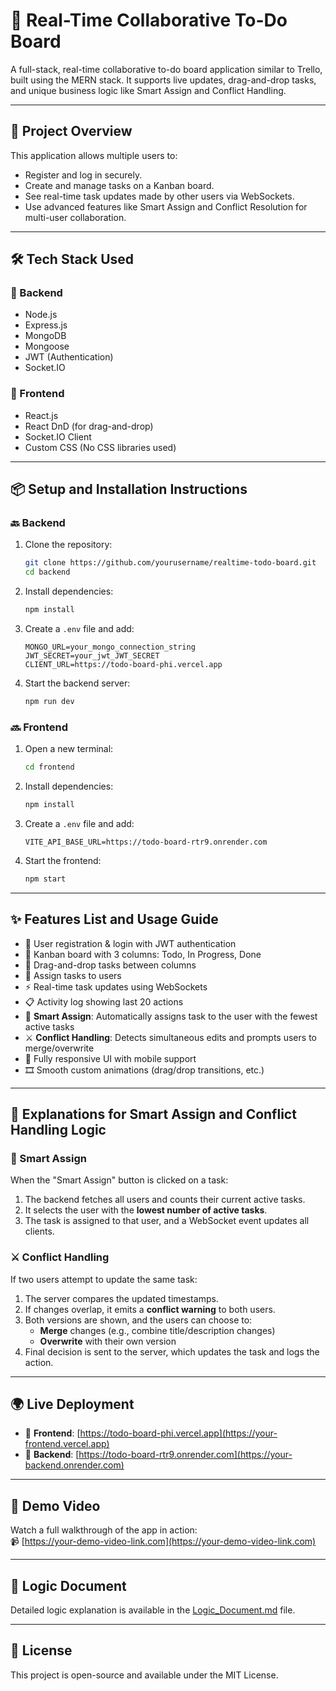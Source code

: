 # 📝 Real-Time Collaborative To-Do Board

A full-stack, real-time collaborative to-do board application similar to Trello, built using the MERN stack. It supports live updates, drag-and-drop tasks, and unique business logic like Smart Assign and Conflict Handling.

---

## 🚀 Project Overview

This application allows multiple users to:

- Register and log in securely.
- Create and manage tasks on a Kanban board.
- See real-time task updates made by other users via WebSockets.
- Use advanced features like Smart Assign and Conflict Resolution for multi-user collaboration.

---

## 🛠 Tech Stack Used

### 🔧 Backend

- Node.js
- Express.js
- MongoDB
- Mongoose
- JWT (Authentication)
- Socket.IO

### 🎨 Frontend

- React.js
- React DnD (for drag-and-drop)
- Socket.IO Client
- Custom CSS (No CSS libraries used)

---

## 📦 Setup and Installation Instructions

### 🔙 Backend

1. Clone the repository:

   ```bash
   git clone https://github.com/yourusername/realtime-todo-board.git
   cd backend
   ```

2. Install dependencies:

   ```bash
   npm install
   ```

3. Create a `.env` file and add:

   ```env
   MONGO_URL=your_mongo_connection_string
   JWT_SECRET=your_jwt_JWT_SECRET
   CLIENT_URL=https://todo-board-phi.vercel.app
   ```

4. Start the backend server:
   ```bash
   npm run dev
   ```

### 🔜 Frontend

1. Open a new terminal:

   ```bash
   cd frontend
   ```

2. Install dependencies:

   ```bash
   npm install
   ```

3. Create a `.env` file and add:

   ```env
   VITE_API_BASE_URL=https://todo-board-rtr9.onrender.com
   ```

4. Start the frontend:
   ```bash
   npm start
   ```

---

## ✨ Features List and Usage Guide

- 👤 User registration & login with JWT authentication
- 🧩 Kanban board with 3 columns: Todo, In Progress, Done
- 🔀 Drag-and-drop tasks between columns
- 👥 Assign tasks to users
- ⚡ Real-time task updates using WebSockets
- 📋 Activity log showing last 20 actions
- 🧠 **Smart Assign**: Automatically assigns task to the user with the fewest active tasks
- ⚔️ **Conflict Handling**: Detects simultaneous edits and prompts users to merge/overwrite
- 📱 Fully responsive UI with mobile support
- 🎞️ Smooth custom animations (drag/drop transitions, etc.)

---

## 🧠 Explanations for Smart Assign and Conflict Handling Logic

### 🔄 Smart Assign

When the "Smart Assign" button is clicked on a task:

1. The backend fetches all users and counts their current active tasks.
2. It selects the user with the **lowest number of active tasks**.
3. The task is assigned to that user, and a WebSocket event updates all clients.

### ⚔️ Conflict Handling

If two users attempt to update the same task:

1. The server compares the updated timestamps.
2. If changes overlap, it emits a **conflict warning** to both users.
3. Both versions are shown, and the users can choose to:
   - **Merge** changes (e.g., combine title/description changes)
   - **Overwrite** with their own version
4. Final decision is sent to the server, which updates the task and logs the action.

---

## 🌍 Live Deployment

- 🔗 **Frontend**: [https://todo-board-phi.vercel.app](https://your-frontend.vercel.app)
- 🔗 **Backend**: [https://todo-board-rtr9.onrender.com](https://your-backend.onrender.com)

---

## 🎥 Demo Video

Watch a full walkthrough of the app in action:  
📹 [https://your-demo-video-link.com](https://your-demo-video-link.com)

---

## 📄 Logic Document

Detailed logic explanation is available in the [Logic_Document.md](./Logic_Document.md) file.

---

## 🧾 License

This project is open-source and available under the MIT License.
